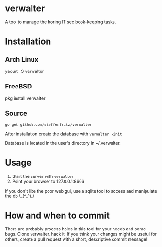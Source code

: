 # verwalter
A tool to manage the boring IT sec book-keeping tasks.

# Installation

## Arch Linux

yaourt -S verwalter

## FreeBSD

pkg install verwalter

## Source

    go get github.com/steffenfritz/verwalter


After installation create the database with `verwalter -init`

Database is located in the user's directory in ~/.verwalter.

# Usage

1. Start the server with `verwalter`
2. Point your browser to 127.0.0.1:8666

If you don't like the poor web gui, use a sqlite tool to access and manipulate the db \\\_(^_^)\_/

# How and when to commit 
There are probably process holes in this tool for your needs and some bugs. Clone verwalter, hack it. If you think your changes might be useful for others, create a pull request with a short, descriptive commit message!
